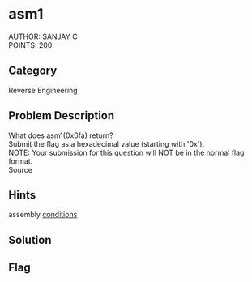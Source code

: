 <h1>asm1</h1>
AUTHOR: SANJAY C<br>
POINTS: 200

<h2>Category</h2>
Reverse Engineering

<h2>Problem Description</h2>
What does asm1(0x6fa) return?<br>
Submit the flag as a hexadecimal value (starting with '0x').<br>
NOTE: Your submission for this question will NOT be in the normal flag format.<br>
Source


<h2>Hints</h2>
assembly <a href="https://www.tutorialspoint.com/assembly_programming/assembly_conditions.htm">conditions</a>

<h2>Solution</h2>

<h2>Flag</h2>
<code></code>
